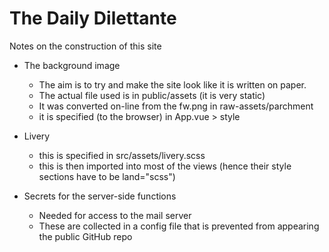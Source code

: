 # The Daily Dilettante

Notes on the construction of this site

* The background image
  * The aim is to try and make the site look like it is written on paper.
  * The actual file used is in public/assets (it is very static)
  * It was converted on-line from the fw.png in raw-assets/parchment
  * it is specified (to the browser) in App.vue > style

* Livery
  * this is specified in src/assets/livery.scss
  * this is then imported into most of the views (hence their style sections have to be land="scss")

* Secrets for the server-side functions
  * Needed for access to the mail server
  * These are collected in a config file that is prevented from appearing the public GitHub repo
